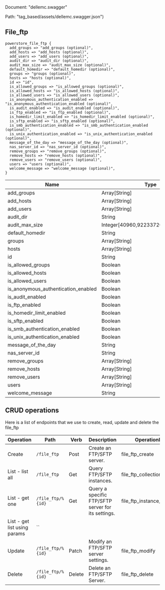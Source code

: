Document: "dellemc.swagger"


Path: "tag_based/assets/dellemc.swagger.json")

## File_ftp



```puppet
powerstore_file_ftp {
  add_groups => "add_groups (optional)",
  add_hosts => "add_hosts (optional)",
  add_users => "add_users (optional)",
  audit_dir => "audit_dir (optional)",
  audit_max_size => "audit_max_size (optional)",
  default_homedir => "default_homedir (optional)",
  groups => "groups (optional)",
  hosts => "hosts (optional)",
  id => "id",
  is_allowed_groups => "is_allowed_groups (optional)",
  is_allowed_hosts => "is_allowed_hosts (optional)",
  is_allowed_users => "is_allowed_users (optional)",
  is_anonymous_authentication_enabled => "is_anonymous_authentication_enabled (optional)",
  is_audit_enabled => "is_audit_enabled (optional)",
  is_ftp_enabled => "is_ftp_enabled (optional)",
  is_homedir_limit_enabled => "is_homedir_limit_enabled (optional)",
  is_sftp_enabled => "is_sftp_enabled (optional)",
  is_smb_authentication_enabled => "is_smb_authentication_enabled (optional)",
  is_unix_authentication_enabled => "is_unix_authentication_enabled (optional)",
  message_of_the_day => "message_of_the_day (optional)",
  nas_server_id => "nas_server_id (optional)",
  remove_groups => "remove_groups (optional)",
  remove_hosts => "remove_hosts (optional)",
  remove_users => "remove_users (optional)",
  users => "users (optional)",
  welcome_message => "welcome_message (optional)",
}
```

| Name        | Type           | Required       |
| ------------- | ------------- | ------------- |
|add_groups | Array[String] | false |
|add_hosts | Array[String] | false |
|add_users | Array[String] | false |
|audit_dir | String | false |
|audit_max_size | Integer[40960,9223372036854775807] | false |
|default_homedir | String | false |
|groups | Array[String] | false |
|hosts | Array[String] | false |
|id | String | true |
|is_allowed_groups | Boolean | false |
|is_allowed_hosts | Boolean | false |
|is_allowed_users | Boolean | false |
|is_anonymous_authentication_enabled | Boolean | false |
|is_audit_enabled | Boolean | false |
|is_ftp_enabled | Boolean | false |
|is_homedir_limit_enabled | Boolean | false |
|is_sftp_enabled | Boolean | false |
|is_smb_authentication_enabled | Boolean | false |
|is_unix_authentication_enabled | Boolean | false |
|message_of_the_day | String | false |
|nas_server_id | String | false |
|remove_groups | Array[String] | false |
|remove_hosts | Array[String] | false |
|remove_users | Array[String] | false |
|users | Array[String] | false |
|welcome_message | String | false |



## CRUD operations

Here is a list of endpoints that we use to create, read, update and delete the file_ftp

| Operation | Path | Verb | Description | OperationID |
| ------------- | ------------- | ------------- | ------------- | ------------- |
|Create|`/file_ftp`|Post|Create an FTP/SFTP server.|file_ftp_create|
|List - list all|`/file_ftp`|Get|Query FTP/SFTP instances.|file_ftp_collection_query|
|List - get one|`/file_ftp/%{id}`|Get|Query a specific FTP/SFTP server for its settings.|file_ftp_instance_query|
|List - get list using params|``||||
|Update|`/file_ftp/%{id}`|Patch|Modify an FTP/SFTP server settings.|file_ftp_modify|
|Delete|`/file_ftp/%{id}`|Delete|Delete an FTP/SFTP Server.|file_ftp_delete|
